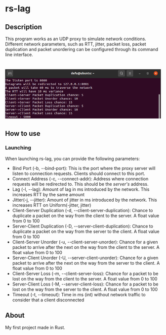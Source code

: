 # rs-lag

## Description

This program works as an UDP proxy to simulate network conditions. Different network parameters, such as RTT, jitter, packet loss, packet duplication and packet unordering can be configured through its command line interface.

# ![rs-lag.png](https://raw.githubusercontent.com/MartGon/rs-lag/main/docs/pictures/rs-lag.png)

## How to use

### Launching

When launching rs-lag, you can provide the following parameters:

- Bind Port (-b, --bind-port): This is the port where the proxy server will listen to connection requests. Clients should connect to this port.
- Connect Address (-c, --connect-addr): Address where connection requests will be redirected to. This should be the *server's* address.
- Lag (-l, --lag): Amount of lag in ms introduced by the network. This increases RTT by the same amount
- Jitter(-j, --jitter): Amount of jitter in ms introduced by the network. This increases RTT on Uniform(-jitter, jitter)
- Client-Server Duplication (-d, --client-server-duplication): Chance to duplicate a packet on the way from the client to the server. A float value from 0 to 100
- Server-Client Duplication (-D, --server-client-duplication): Chance to duplicate a packet on the way from the server to the client. A float value from 0 to 100
- Client-Server Unorder (-u, --client-server-unorder): Chance for a given packet to arrive after the next on the way from the client to the server. A float value from 0 to 100
- Server-Client Unorder (-U, --server-client-unorder): Chance for a given packet to arrive after the next on the way from the server to the client. A float value from 0 to 100
- Client-Server Loss (-m, --client-server-loss): Chance for a packet to be lost on the way from the client to the server. A float value from 0 to 100
- Server-Client Loss (-M, --server-client-loss): Chance for a packet to be lost on the way from the server to the client. A float value from 0 to 100
- Timeout (-t, --timeout): Time in ms (int) without network traffic to consider that a client disconnected

## About

My first project made in Rust.
